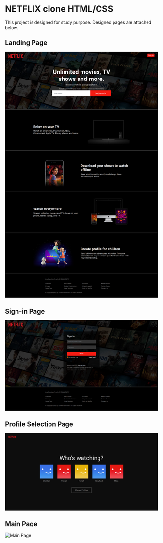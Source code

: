 # NETFLIX clone HTML/CSS

This project is designed for study purpose. Designed pages are attached below.

## Landing Page
![Landing Page](https://github.com/imchintoo/netflix-clone-html/blob/main/img/landing-page.png)

## Sign-in Page
![Sign-in Page](https://github.com/imchintoo/netflix-clone-html/blob/main/img/signin-page.png)

## Profile Selection Page
![Profile Selection Page](https://github.com/imchintoo/netflix-clone-html/blob/main/img/profile-selection.png)

## Main Page
![Main Page](https://github.com/imchintoo/netflix-clone-html/blob/main/img/main-page.png)